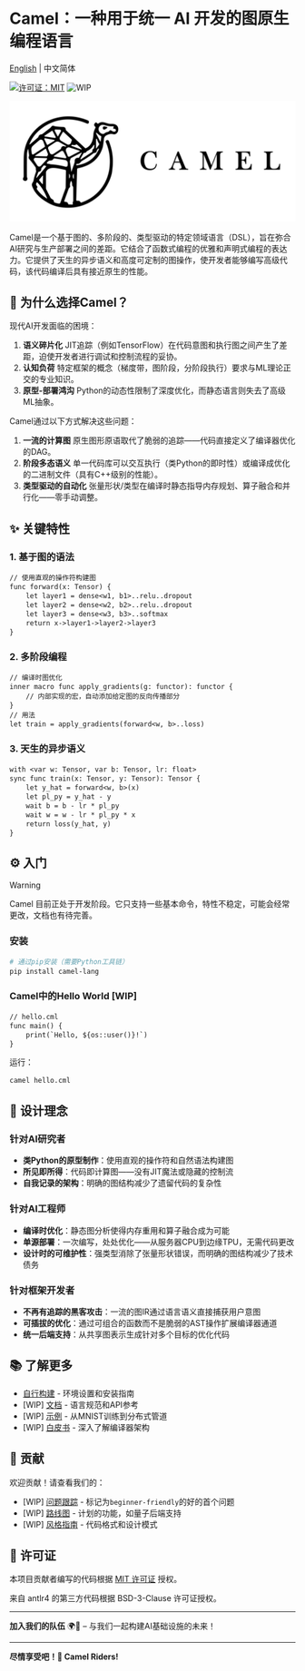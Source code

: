 # Camel：一种用于统一 AI 开发的图原生编程语言

[English](README.md) | 中文简体

[![许可证：MIT](https://img.shields.io/badge/License-MIT-blue.svg)](https://opensource.org/licenses/MIT)
![WIP](https://img.shields.io/badge/status-WIP-yellow.svg)

<p align="center">
  <img src='https://www.github.com/OpenCML/ImagesHosting/raw/main/camel_logo_text.png' width=800>
</p>

Camel是一个基于图的、多阶段的、类型驱动的特定领域语言（DSL），旨在弥合AI研究与生产部署之间的差距。它结合了函数式编程的优雅和声明式编程的表达力。它提供了天生的异步语义和高度可定制的图操作，使开发者能够编写高级代码，该代码编译后具有接近原生的性能。

## 🚀 为什么选择Camel？

现代AI开发面临的困境：

1. **语义碎片化**
   JIT追踪（例如TensorFlow）在代码意图和执行图之间产生了差距，迫使开发者进行调试和控制流程的妥协。
2. **认知负荷**
   特定框架的概念（梯度带，图阶段，分阶段执行）要求与ML理论正交的专业知识。
3. **原型-部署鸿沟**
   Python的动态性限制了深度优化，而静态语言则失去了高级ML抽象。

Camel通过以下方式解决这些问题：

1. **一流的计算图**
   原生图形原语取代了脆弱的追踪——代码直接定义了编译器优化的DAG。
2. **阶段多态语义**
   单一代码库可以交互执行（类Python的即时性）或编译成优化的二进制文件（具有C++级别的性能）。
3. **类型驱动的自动化**
   张量形状/类型在编译时静态指导内存规划、算子融合和并行化——零手动调整。

## ✨ 关键特性

### 1. 基于图的语法

```camel
// 使用直观的操作符构建图
func forward(x: Tensor) {
    let layer1 = dense<w1, b1>..relu..dropout
    let layer2 = dense<w2, b2>..relu..dropout
    let layer3 = dense<w3, b3>..softmax
    return x->layer1->layer2->layer3
}
```

### 2. 多阶段编程

```camel
// 编译时图优化
inner macro func apply_gradients(g: functor): functor {
    // 内部实现的宏，自动添加给定图的反向传播部分
}
// 用法
let train = apply_gradients(forward<w, b>..loss)
```

### 3. 天生的异步语义

```camel
with <var w: Tensor, var b: Tensor, lr: float>
sync func train(x: Tensor, y: Tensor): Tensor {
    let y_hat = forward<w, b>(x)
    let pl_py = y_hat - y
    wait b = b - lr * pl_py
    wait w = w - lr * pl_py * x
    return loss(y_hat, y)
}
```


## ⚙️ 入门

> [!WARNING]
> Camel 目前正处于开发阶段。它只支持一些基本命令，特性不稳定，可能会经常更改，文档也有待完善。

### 安装

```bash
# 通过pip安装（需要Python工具链）
pip install camel-lang
```

### Camel中的Hello World [WIP]

```camel
// hello.cml
func main() {
    print(`Hello, ${os::user()}!`)
}
```

运行：

```bash
camel hello.cml
```

## 🧠 设计理念

### 针对AI研究者

- **类Python的原型制作**：使用直观的操作符和自然语法构建图
- **所见即所得**：代码即计算图——没有JIT魔法或隐藏的控制流
- **自我记录的架构**：明确的图结构减少了遗留代码的复杂性

### 针对AI工程师

- **编译时优化**：静态图分析使得内存重用和算子融合成为可能
- **单源部署**：一次编写，处处优化——从服务器CPU到边缘TPU，无需代码更改
- **设计时的可维护性**：强类型消除了张量形状错误，而明确的图结构减少了技术债务

### 针对框架开发者

- **不再有追踪的黑客攻击**：一流的图IR通过语言语义直接捕获用户意图
- **可插拔的优化**：通过可组合的函数而不是脆弱的AST操作扩展编译器通道
- **统一后端支持**：从共享图表示生成针对多个目标的优化代码

## 📚 了解更多

- [自行构建](docs/setup.cn.md) - 环境设置和安装指南
- [WIP] [文档](https://docs.opencml.com/) - 语言规范和API参考
- [WIP] [示例](examples/) - 从MNIST训练到分布式管道
- [WIP] [白皮书](https://arxiv.org/abs/xxxx.xxxx) - 深入了解编译器架构

## 🤝 贡献

欢迎贡献！请查看我们的：

- [WIP] [问题跟踪](https://github.com/OpenCML/Camel/issues) - 标记为`beginner-friendly`的好的首个问题
- [WIP] [路线图](ROADMAP.md) - 计划的功能，如量子后端支持
- [WIP] [风格指南](CONTRIBUTING.md#style-guide) - 代码格式和设计模式

## 📜 许可证

本项目贡献者编写的代码根据 [MIT 许可证](LICENSE) 授权。

来自 antlr4 的第三方代码根据 BSD-3-Clause 许可证授权。

---

**加入我们的队伍** 🌍🐪 – 与我们一起构建AI基础设施的未来！

---

**尽情享受吧！🐪 Camel Riders!**